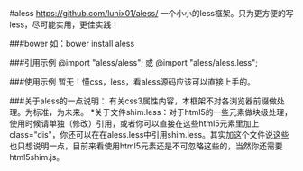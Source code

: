 #aless
    https://github.com/lunix01/aless/
    一个小小的less框架。只为更方便的写less，尽可能实用，更佳实践！

###bower
    如：bower install aless

###引用示例
    @import "aless/aless";
    或
    @import "aless/aless.less";

###使用示例
    暂无！懂css，less，看aless源码应该可以直接上手的。

###关于aless的一点说明：
    有关css3属性内容，本框架不对各浏览器前缀做处理。为标准，为未来。
    *关于文件shim.less：对于html5的一些元素做块级处理，使用时候请单独（修改）引用，或者你可以直接在这些html5元素里加上class="dis"，你还可以在在aless.less中引用shim.less。其实加这个文件说这些也只想说明一点，目前来看使用html5元素还是不可忽略这些的，当然你还需要html5shim.js。
